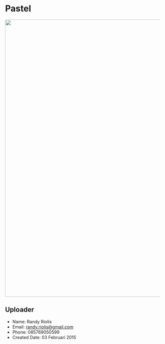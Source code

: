 # Pastel

<img src="https://raw.github.com/r4nd1/template-cpanel-pastel/master/screenshot.jpg" width="900">

## Uploader
* Name: Randy Riolis
* Email: randy.riolis@gmail.com
* Phone: 085769050599
* Created Date: 03 Februari 2015
